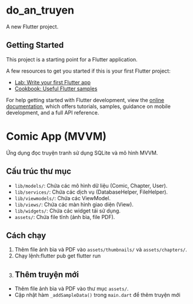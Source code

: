 # do_an_truyen

A new Flutter project.

## Getting Started

This project is a starting point for a Flutter application.

A few resources to get you started if this is your first Flutter project:

- [Lab: Write your first Flutter app](https://docs.flutter.dev/get-started/codelab)
- [Cookbook: Useful Flutter samples](https://docs.flutter.dev/cookbook)

For help getting started with Flutter development, view the
[online documentation](https://docs.flutter.dev/), which offers tutorials,
samples, guidance on mobile development, and a full API reference.

# Comic App (MVVM)

Ứng dụng đọc truyện tranh sử dụng SQLite và mô hình MVVM.


## Cấu trúc thư mục
- `lib/models/`: Chứa các mô hình dữ liệu (Comic, Chapter, User).
- `lib/services/`: Chứa các dịch vụ (DatabaseHelper, FileHelper).
- `lib/viewmodels/`: Chứa các ViewModel.
- `lib/views/`: Chứa các màn hình giao diện (View).
- `lib/widgets/`: Chứa các widget tái sử dụng.
- `assets/`: Chứa file tĩnh (ảnh bìa, file PDF).

## Cách chạy
1. Thêm file ảnh bìa và PDF vào `assets/thumbnails/` và `assets/chapters/`.
2. Chạy lệnh:flutter pub get
             flutter run
3. ## Thêm truyện mới
- Thêm file ảnh bìa và PDF vào thư mục `assets/`.
- Cập nhật hàm `_addSampleData()` trong `main.dart` để thêm truyện mới
